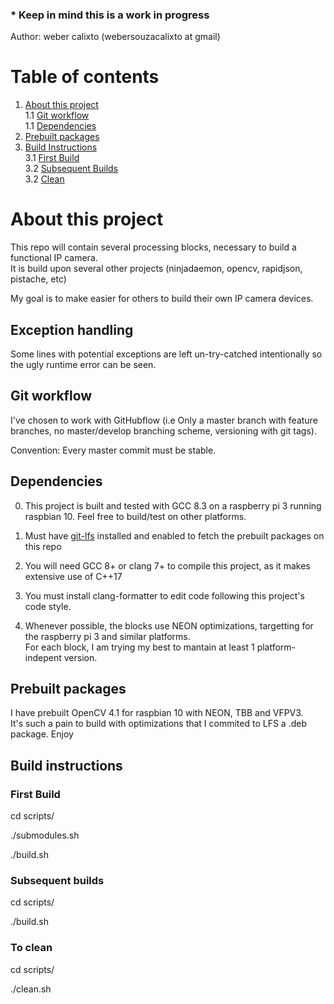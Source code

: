 ### * Keep in mind this is a work in progress  

Author: weber calixto (webersouzacalixto at gmail)

# Table of contents
1. [About this project](#about)  
  1.1 [Git workflow ](#git_workflow)  
  1.1 [Dependencies ](#dependencies)  
2. [Prebuilt packages](#prebuilt_packages)
3. [Build Instructions](#build_instructions)  
  3.1 [First Build](#first_build)  
  3.2 [Subsequent Builds](#subsequent_builds)  
  3.2 [Clean](#clean) 

# About this project <a name="about"></a>

This repo will contain several processing blocks, necessary to build a functional IP camera.  
It is build upon several other projects (ninjadaemon, opencv, rapidjson, pistache, etc)  

My goal is to make easier for others to build their own IP camera devices.

## Exception handling

Some lines with potential exceptions are left un-try-catched intentionally so the ugly runtime error can be seen.

## Git workflow <a name="git_workflow"></a>

I've chosen to work with GitHubflow (i.e Only a master branch with feature branches, no master/develop branching scheme, versioning with git tags).

Convention: Every master commit must be stable.

## Dependencies <a name="dependencies"></a>

0. This project is built and tested with GCC 8.3 on a raspberry pi 3 running raspbian 10. Feel free to build/test on other platforms.  

1. Must have <a href="https://git-lfs.github.com/" target="_blank" >git-lfs</a> installed and enabled to fetch the prebuilt packages on this repo

2. You will need GCC 8+ or clang 7+ to compile this project, as it makes extensive use of C++17

3. You must install clang-formatter to edit code following this project's code style.

4. Whenever possible, the blocks use NEON optimizations, targetting for the raspberry pi 3 and similar platforms.  
For each block, I am trying my best to mantain at least 1 platform-indepent version.  

## Prebuilt packages <a name="prebuilt_packages"></a>

I have prebuilt OpenCV 4.1 for raspbian 10 with NEON, TBB and VFPV3.  
It's such a pain to build with optimizations that I commited to LFS a .deb package. Enjoy  

## Build instructions <a name="build_instructions"></a>

### First Build <a name="first_build"></a>

cd scripts/

./submodules.sh

./build.sh

### Subsequent builds <a name="subsequent_builds"></a>

cd scripts/

./build.sh

### To clean <a name="clean"></a>

cd scripts/

./clean.sh
